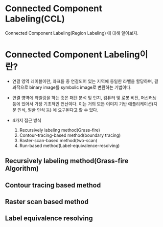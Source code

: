 # Connected Component Labeling(CCL)

Connected Component Labeling(Region Labeling) 에 대해 알아보자.

# Connected Component Labeling이란?

- 연결 영역 레이블이란, 좌표들 중 연결되어 있는 지역에 동일한 라벨을 할당하며, 결과적으로 binary image를 symbolic image로 변환하는 기법이다.
- 연결 영역에 라벨링을 하는 것은 패턴 분석 및 인지, 컴퓨터 및 로봇 비전, 머신러닝 등에 있어서 가장 기초적인 연산이다. 이는 거의 모든 이미지 기반 애플리케이션(지문 인식, 얼굴 인식 등) 에 요구된다고 할 수 있다.

- 4가지 접근 방식
  1. Recursively labeling method(Grass-fire)
  2. Contour-tracing-based method(boundary tracing)
  3. Raster-scan-based method(two-scan)
  4. Run-based method(Label-equivalence-resolving)

## Recursively labeling method(Grass-fire Algorithm)

## Contour tracing based method

## Raster scan based method

## Label equivalence resolving